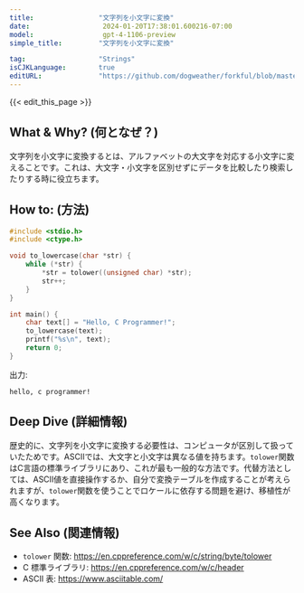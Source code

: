 ```yaml
---
title:                "文字列を小文字に変換"
date:                  2024-01-20T17:38:01.600216-07:00
model:                 gpt-4-1106-preview
simple_title:         "文字列を小文字に変換"

tag:                  "Strings"
isCJKLanguage:        true
editURL:              "https://github.com/dogweather/forkful/blob/master/content/ja/c/converting-a-string-to-lower-case.md"
---
```


{{< edit_this_page >}}

## What & Why? (何となぜ？)
文字列を小文字に変換するとは、アルファベットの大文字を対応する小文字に変えることです。これは、大文字・小文字を区別せずにデータを比較したり検索したりする時に役立ちます。

## How to: (方法)
```C
#include <stdio.h>
#include <ctype.h>

void to_lowercase(char *str) {
    while (*str) {
        *str = tolower((unsigned char) *str);
        str++;
    }
}

int main() {
    char text[] = "Hello, C Programmer!";
    to_lowercase(text);
    printf("%s\n", text);
    return 0;
}
```
出力:
```
hello, c programmer!
```

## Deep Dive (詳細情報)
歴史的に、文字列を小文字に変換する必要性は、コンピュータが区別して扱っていたためです。ASCIIでは、大文字と小文字は異なる値を持ちます。`tolower`関数はC言語の標準ライブラリにあり、これが最も一般的な方法です。代替方法としては、ASCII値を直接操作するか、自分で変換テーブルを作成することが考えられますが、`tolower`関数を使うことでロケールに依存する問題を避け、移植性が高くなります。

## See Also (関連情報)
- `tolower` 関数: https://en.cppreference.com/w/c/string/byte/tolower
- C 標準ライブラリ: https://en.cppreference.com/w/c/header
- ASCII 表: https://www.asciitable.com/
